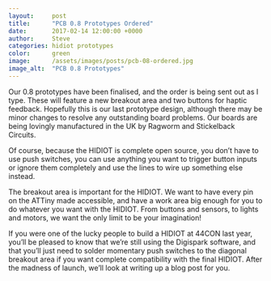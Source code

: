 ```yaml
---
layout:     post
title:      "PCB 0.8 Prototypes Ordered"
date:       2017-02-14 12:00:00 +0000
author:     Steve
categories: hidiot prototypes
color:      green
image:      /assets/images/posts/pcb-08-ordered.jpg
image_alt:  "PCB 0.8 Prototypes"
---
```

Our 0.8 prototypes have been finalised, and the order is being sent out as I type. These will feature a new breakout area and two buttons for haptic feedback. Hopefully this is our last prototype design, although there may be minor changes to resolve any outstanding board problems. Our boards are being lovingly manufactured in the UK by Ragworm and Stickelback Circuits.

Of course, because the HIDIOT is complete open source, you don’t have to use push switches, you can use anything you want to trigger button inputs or ignore them completely and use the lines to wire up something else instead.

The breakout area is important for the HIDIOT. We want to have every pin on the ATTiny made accessible, and have a work area big enough for you to do whatever you want with the HIDIOT. From buttons and sensors, to lights and motors, we want the only limit to be your imagination!

If you were one of the lucky people to build a HIDIOT at 44CON last year, you’ll be pleased to know that we’re still using the Digispark software, and that you’ll just need to solder momentary push switches to the diagonal breakout area if you want complete compatibility with the final HIDIOT. After the madness of launch, we’ll look at writing up a blog post for you.
